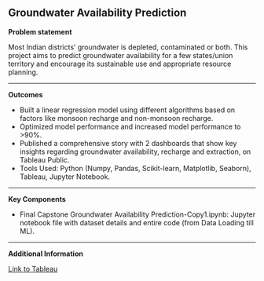 **Groundwater Availability Prediction**
-----------------------------------------
**Problem statement**

Most Indian districts’ groundwater is depleted, contaminated or both. This project aims to predict groundwater availability for a few states/union territory and encourage its sustainable use and appropriate resource planning.
_________________________________________
**Outcomes**
- Built a linear regression model using different algorithms based on factors like monsoon recharge and non-monsoon recharge. 
- Optimized model performance and increased model performance to >90%. 
- Published a comprehensive story with 2 dashboards that show key insights regarding groundwater availability, recharge and extraction, on Tableau Public. 
- Tools Used: Python (Numpy, Pandas, Scikit-learn, Matplotlib, Seaborn), Tableau, Jupyter Notebook.
___________________________________________
**Key Components**
- Final Capstone Groundwater Availability Prediction-Copy1.ipynb: Jupyter notebook file with dataset details and entire code (from Data Loading till ML).
__________________________________________
**Additional Information**

[Link to Tableau](https://public.tableau.com/views/Capstone_GWPrediction_KeyInsights/GWStory?:language=en-US&publish=yes&:sid=&:redirect=auth&:display_count=n&:origin=viz_share_link)
